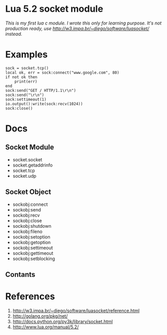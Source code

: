 Lua 5.2 socket module
=====================

*This is my first lua c module. I wrote this only for learning purpose. It's not production ready, use http://w3.impa.br/~diego/software/luasocket/ instead.*

Examples
========

    sock = socket.tcp()
    local ok, err = sock:connect("www.google.com", 80)
    if not ok then
        print(err)
    end
    sock:send("GET / HTTP/1.1\r\n")
    sock:send("\r\n")
    sock:settimeout(1)
    io.output():write(sock:recv(1024))
    sock:close()

Docs
====
    
Socket Module
-------------

* socket.socket
* socket.getaddrinfo
* socket.tcp
* socket.udp


Socket Object
-------------

* sockobj:connect
* sockobj:send
* sockobj:recv
* sockobj:close
* sockobj:shutdown
* sockobj:fileno
* sockobj:setoption
* sockobj:getoption
* sockobj:settimeout
* sockobj:gettimeout
* sockobj:setblocking

Contants
--------

References
==========

1. http://w3.impa.br/~diego/software/luasocket/reference.html
2. http://golang.org/pkg/net/
3. http://docs.python.org/py3k/library/socket.html
4. http://www.lua.org/manual/5.2/
